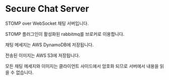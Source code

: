 # Secure Chat Server

STOMP over WebSocket 채팅 서버입니다.

STOMP 플러그인이 활성화된 rabbitmq를 브로커로 이용합니다.

채팅 메세지는 AWS DynamoDB에 저장됩니다.

전송된 이미지는 AWS S3에 저장됩니다.

모든 채팅 메세지와 이미지는 클라이언트 사이드에서 암호화 되므로 서버에서 내용을 읽을 수 없습니다.